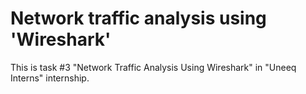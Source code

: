 # Network traffic analysis using 'Wireshark'
This is task #3 "Network Traffic Analysis Using Wireshark" in "Uneeq Interns" internship.
